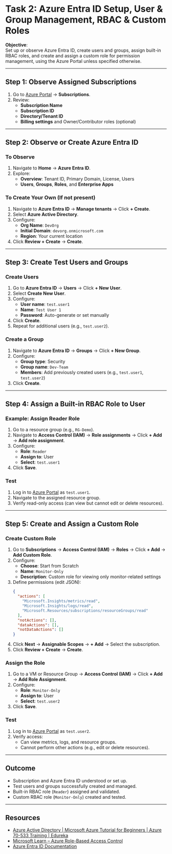 # Task 2: Azure Entra ID Setup, User & Group Management, RBAC & Custom Roles

**Objective**:  
Set up or observe Azure Entra ID, create users and groups, assign built-in RBAC roles, and create and assign a custom role for permission management, using the Azure Portal unless specified otherwise.

---

## Step 1: Observe Assigned Subscriptions
1. Go to [Azure Portal](https://portal.azure.com) → **Subscriptions**.
2. Review:
   - **Subscription Name**
   - **Subscription ID**
   - **Directory/Tenant ID**
   - **Billing settings** and Owner/Contributor roles (optional)

---

## Step 2: Observe or Create Azure Entra ID

### To Observe
1. Navigate to **Home** → **Azure Entra ID**.
2. Explore:
   - **Overview**: Tenant ID, Primary Domain, License, Users
   - **Users**, **Groups**, **Roles**, and **Enterprise Apps**

### To Create Your Own (If not present)
1. Navigate to **Azure Entra ID** → **Manage tenants** → Click **+ Create**.
2. Select **Azure Active Directory**.
3. Configure:
   - **Org Name**: `DevOrg`
   - **Initial Domain**: `devorg.onmicrosoft.com`
   - **Region**: Your current location
4. Click **Review + Create** → **Create**.

---

## Step 3: Create Test Users and Groups

### Create Users
1. Go to **Azure Entra ID** → **Users** → Click **+ New User**.
2. Select **Create New User**.
3. Configure:
   - **User name**: `test.user1`
   - **Name**: `Test User 1`
   - **Password**: Auto-generate or set manually
4. Click **Create**.
5. Repeat for additional users (e.g., `test.user2`).

### Create a Group
1. Navigate to **Azure Entra ID** → **Groups** → Click **+ New Group**.
2. Configure:
   - **Group type**: Security
   - **Group name**: `Dev-Team`
   - **Members**: Add previously created users (e.g., `test.user1`, `test.user2`)
3. Click **Create**.

---

## Step 4: Assign a Built-in RBAC Role to User

### Example: Assign Reader Role
1. Go to a resource group (e.g., `RG-Demo`).
2. Navigate to **Access Control (IAM)** → **Role assignments** → Click **+ Add** → **Add role assignment**.
3. Configure:
   - **Role**: `Reader`
   - **Assign to**: User
   - **Select**: `test.user1`
4. Click **Save**.

### Test
1. Log in to [Azure Portal](https://portal.azure.com) as `test.user1`.
2. Navigate to the assigned resource group.
3. Verify read-only access (can view but cannot edit or delete resources).

---

## Step 5: Create and Assign a Custom Role

### Create Custom Role
1. Go to **Subscriptions** → **Access Control (IAM)** → **Roles** → Click **+ Add** → **Add Custom Role**.
2. Configure:
   - **Choose**: Start from Scratch
   - **Name**: `Monitor-Only`
   - **Description**: Custom role for viewing only monitor-related settings
3. Define permissions (edit JSON):
   ```json
   {
     "actions": [
       "Microsoft.Insights/metrics/read",
       "Microsoft.Insights/logs/read",
       "Microsoft.Resources/subscriptions/resourceGroups/read"
     ],
     "notActions": [],
     "dataActions": [],
     "notDataActions": []
   }
   ```
4. Click **Next** → **Assignable Scopes** → **+ Add** → Select the subscription.
5. Click **Review + Create** → **Create**.

### Assign the Role
1. Go to a VM or Resource Group → **Access Control (IAM)** → Click **+ Add** → **Add Role Assignment**.
2. Configure:
   - **Role**: `Monitor-Only`
   - **Assign to**: User
   - **Select**: `test.user2`
3. Click **Save**.

### Test
1. Log in to [Azure Portal](https://portal.azure.com) as `test.user2`.
2. Verify access:
   - Can view metrics, logs, and resource groups.
   - Cannot perform other actions (e.g., edit or delete resources).

---

## Outcome
- Subscription and Azure Entra ID understood or set up.
- Test users and groups successfully created and managed.
- Built-in RBAC role (`Reader`) assigned and validated.
- Custom RBAC role (`Monitor-Only`) created and tested.

---

## Resources
- [Azure Active Directory | Microsoft Azure Tutorial for Beginners | Azure 70-533 Training | Edureka
](https://www.youtube.com/watch?v=OQwQmikCLs4)
- [Microsoft Learn – Azure Role-Based Access Control](https://learn.microsoft.com/azure/role-based-access-control/)
- [Azure Entra ID Documentation](https://learn.microsoft.com/azure/active-directory/)
